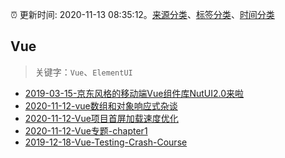 :alarm_clock: 更新时间: 2020-11-13 08:35:12。[来源分类](../README.md)、[标签分类](../TAGS.md)、[时间分类](../TIMELINE.md)

## Vue


> 关键字：`Vue`、`ElementUI`



- [2019-03-15-京东风格的移动端Vue组件库NutUI2.0来啦](https://jdc.jd.com/archives/212979) 
- [2020-11-12-vue数组和对象响应式杂谈](https://juejin.im/post/6894511218149883918) 
- [2020-11-12-Vue项目首屏加载速度优化](https://juejin.im/post/6894506232359436295) 
- [2020-11-12-Vue专题-chapter1](https://juejin.im/post/6894501735085047822) 
- [2019-12-18-Vue-Testing-Crash-Course](https://dev.to/blacksonic/vue-testing-crash-course-59kl) 